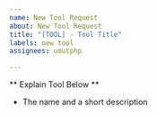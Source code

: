 ```yaml
---
name: New Tool Request
about: New Tool Request
title: "[TOOL] - Tool Title"
labels: new tool
assignees: umutphp

---
```


** Explain Tool Below **
- The name and a short description
